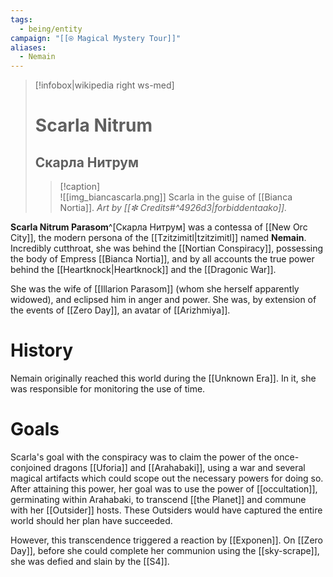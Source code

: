```yaml
---
tags:
  - being/entity
campaign: "[[⍟ Magical Mystery Tour]]"
aliases:
  - Nemain
---
```


>[!infobox|wikipedia right ws-med]
># Scarla Nitrum
>## Скарла Нитрум
>>[!caption]  
>>![[img_biancascarla.png]]
>>Scarla in the guise of [[Bianca Nortia]]. *Art by [[✼ Credits#^4926d3|forbiddentaako]].*

**Scarla Nitrum Parasom**^[Скарла Нитрум] was a contessa of [[New Orc City]], the modern persona of the [[Tzitzimitl|tzitzimitl]] named **Nemain**. Incredibly cutthroat, she was behind the [[Nortian Conspiracy]], possessing the body of Empress [[Bianca Nortia]], and by all accounts the true power behind the [[Heartknock|Heartknock]] and the [[Dragonic War]].

She was the wife of [[Illarion Parasom]] (whom she herself apparently widowed), and eclipsed him in anger and power. She was, by extension of the events of [[Zero Day]], an avatar of [[Arizhmiya]].

# History
Nemain originally reached this world during the [[Unknown Era]]. In it, she was responsible for monitoring the use of time.

# Goals
Scarla's goal with the conspiracy was to claim the power of the once-conjoined dragons [[Uforia]] and [[Arahabaki]], using a war and several magical artifacts which could scope out the necessary powers for doing so. After attaining this power, her goal was to use the power of [[occultation]], germinating within Arahabaki, to transcend [[the Planet]] and commune with her [[Outsider]] hosts. These Outsiders would have captured the entire world should her plan have succeeded.

However, this transcendence triggered a reaction by [[Exponen]]. On [[Zero Day]], before she could complete her communion using the [[sky-scrape]], she was defied and slain by the [[S4]]. 
